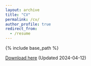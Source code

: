 ```yaml
---
layout: archive
title: "CV"
permalink: /cv/
author_profile: true
redirect_from:
  - /resume
---
```


{% include base_path %}

[Download here](/files/KEW_CV_20240412.pdf) (Updated 2024-04-12)

